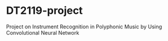 # DT2119-project
Project on Instrument Recognition in Polyphonic Music by Using Convolutional Neural Network
